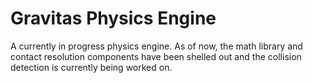 Gravitas Physics Engine
=======================

A currently in progress physics engine. As of now, the math library 
and contact resolution components have been shelled out and the collision
detection is currently being worked on. 
